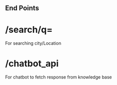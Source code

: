 ## End Points 
# /search/q=
For searching city/Location
#  /chatbot_api
For chatbot to fetch response from knowledge base
